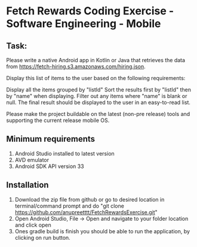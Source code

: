 # Fetch Rewards Coding Exercise - Software Engineering - Mobile

## Task: 

Please write a native Android app in Kotlin or Java that retrieves the data from https://fetch-hiring.s3.amazonaws.com/hiring.json.

Display this list of items to the user based on the following requirements:

Display all the items grouped by "listId"
Sort the results first by "listId" then by "name" when displaying.
Filter out any items where "name" is blank or null.
The final result should be displayed to the user in an easy-to-read list.

Please make the project buildable on the latest (non-pre release) tools and supporting the current release mobile OS.

## Minimum requirements

1. Android Studio installed to latest version
2. AVD emulator
3. Android SDK API version 33

## Installation

1. Download the zip file from github or go to desired location in terminal/command prompt and do "git clone https://github.com/anupreetttt/FetchRewardsExercise.git"
2. Open Android Studio, File -> Open and navigate to your folder location and click open
3. Ones gradle build is finish you should be able to run the application, by clicking on run button.